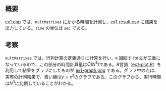## 概要

[ex1.cpp](./ex1.cpp) では、`multMatrixes` にかかる時間を計測し、[ex1-result.csv](./ex1-result.csv) に結果を出力している。`Time` の単位は `sec` である。

## 考察

`multMatrixes` では、行列計算の定義通りに計算を行い、`N` 回回す for文が三重になっているので、この部分の時間計算量は$O(N^3)$である。R言語（[ex1-plot.R](./ex1-plot.R)）を利用して結果をグラフにしたものが [ex1-graph.png](./ex1-graph.png) である。グラフ中の点は、実際の計測結果で、青い線は$y=x^3$のグラフである。このグラフから、実行時間は$N^3$に比例していることがわかる。

